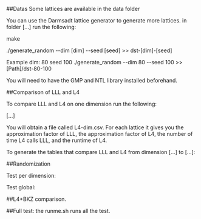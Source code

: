 
##Datas
Some lattices are available in the data folder

You can use the Darmsadt lattice generator to generate more lattices.
in folder [...] run the following:

 make

 ./generate_random --dim [dim] --seed [seed] >> dst-[dim]-[seed]

Example dim: 80 seed 100
./generate_random --dim 80 --seed 100 >> [Path]/dst-80-100

You will need to have the GMP and NTL library installed beforehand. 


##Comparison of LLL and L4

To compare LLL and L4 on one dimension run the following:

[...]

You will obtain a file called L4-dim.csv.
For each lattice it gives you the approximation factor of LLL, the approximation factor of L4,
the number of time L4 calls LLL, and the runtime of L4.

To generate the tables that compare LLL and L4 from dimension [...] to [...]:

##Randomization

Test per dimension:

Test global:

##L4+BKZ comparison.


##Full test:
the runme.sh runs all the test.


